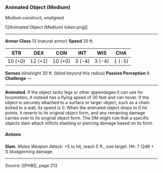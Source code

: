 ### Animated Object (Medium)
_Medium construct, unaligned_

![[Animated Object (Medium) token.png]]


---

**Armor Class** 13 (natural armor)
**Speed** 30 ft.

| STR     | DEX     | CON     | INT     | WIS     | CHA     |
|---------|---------|---------|---------|---------|---------|
| 10 (+0) | 12 (+1) | 10 (+0) | 3 (-4) | 3 (-4) | 1 (-5) |

**Senses** blindsight 30 ft. (blind beyond this radius)
**Passive Perception** 6
**Challenge** —

---

**Animated**. If the object lacks legs or other appendages it can use for locomotion, it instead has a flying speed of 30 feet and can hover. If the object is securely attached to a surface or larger object, such as a chain bolted to a wall, its speed is 0. When the animated object drops to 0 hit points, it reverts to its original object form, and any remaining damage carries over to its original object form. The DM might rule that a specific objects slam attack inflicts slashing or piercing damage based on its form.

##### Actions
**Slam**. _Melee Weapon Attack:_ +5 to hit, reach 5 ft., one target. Hit: 7 (2d6 + 1) bludgeoning damage.


---

Source: [[PHB]], page 213